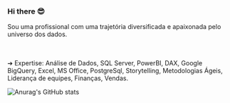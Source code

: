 ### Hi there :sunglasses:

Sou uma profissional com uma trajetória diversificada e apaixonada pelo universo dos dados.

<br>
<br>
➔ Expertise: Análise de Dados, SQL Server, PowerBI, DAX, Google BigQuery, Excel, MS Office, PostgreSql, Storytelling, Metodologias Ágeis, Liderança de equipes, Finanças, Vendas.

![Anurag's GitHub stats](https://github-readme-stats.vercel.app/api?username=vanessapaula00&show_icons=true&theme=radical)

